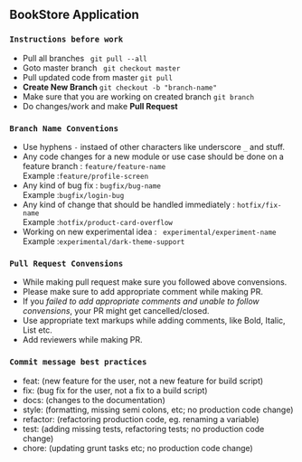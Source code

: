 ## BookStore Application

### `Instructions before work`

* Pull all branches ` git pull --all`
* Goto master branch ` git checkout master`
* Pull updated code from master ` git pull `
* **Create New Branch** `git checkout -b "branch-name"` 
* Make sure that you are working on created branch `git branch`
* Do changes/work and make **Pull Request**


### `Branch Name Conventions`
* Use hyphens ` - `  instaed of other characters like underscore ` _ ` and stuff.
* Any code changes for a new module or use case should be done on a feature branch :  `feature/feature-name`
  <br/>
  Example :` feature/profile-screen `
* Any kind of bug fix : ` bugfix/bug-name ` 
  <br/>
  Example :` bugfix/login-bug `
* Any kind of change that should be handled immediately : ` hotfix/fix-name ` 
  <br/>
  Example :` hotfix/product-card-overflow `
* Working on new experimental idea : ` experimental/experiment-name`
  <br/>
  Example :`experimental/dark-theme-support
 `
### ` Pull Request Convensions `
* While making pull request make sure you followed above convensions.
* Please make sure to add appropriate comment while making PR.
* If you *failed to add appropriate comments and unable to follow convensions*, your PR might get cancelled/closed.
* Use appropriate text markups while adding comments, like Bold, Italic, List etc.
* Add reviewers while making PR.

### ` Commit message best practices `
* feat: (new feature for the user, not a new feature for build script)
* fix: (bug fix for the user, not a fix to a build script)
* docs: (changes to the documentation)
* style: (formatting, missing semi colons, etc; no production code change)
* refactor: (refactoring production code, eg. renaming a variable)
* test: (adding missing tests, refactoring tests; no production code change)
* chore: (updating grunt tasks etc; no production code change)
